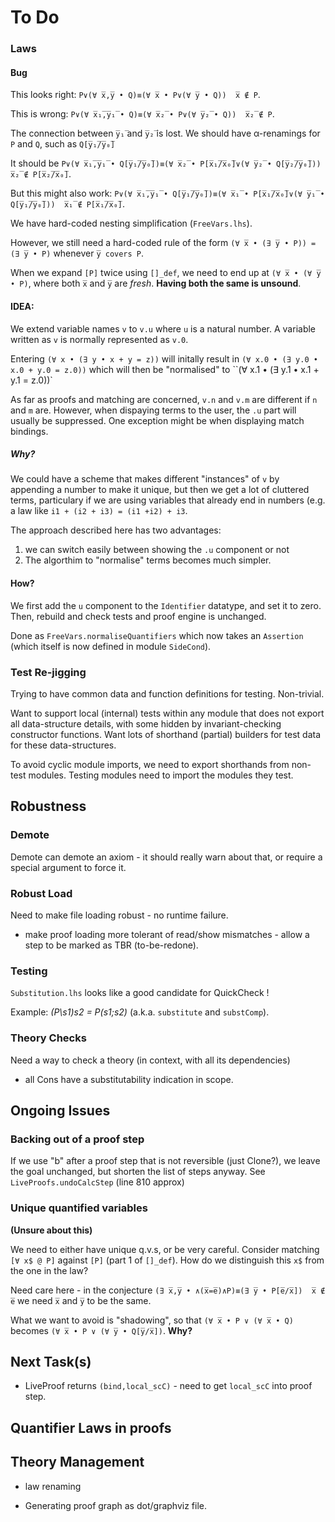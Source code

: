 # To Do



### Laws

#### Bug

This looks right:  `P∨(∀ x̅,y̅ • Q)≡(∀ x̅ • P∨(∀ y̅ • Q))  x̅ ∉ P`.

This is wrong: `P∨(∀ x̅₁̅,y̅₁̅ • Q)≡(∀ x̅₂̅ • P∨(∀ y̅₂̅ • Q))  x̅₂̅ ∉ P`.

The connection between `y̅₁̅` and `y̅₂̅` is lost. We should have α-renamings for `P` and `Q`,
such as `Q[y̅₁̅/y̅₀̅]`

It should be `P∨(∀ x̅₁̅,y̅₁̅ • Q[y̅₁̅/y̅₀̅])≡(∀ x̅₂̅ • P[x̅₁̅/x̅₀̅]∨(∀ y̅₂̅ • Q[y̅₂̅/y̅₀̅]))  x̅₂̅ ∉ P[x̅₂̅/x̅₀̅]`.

But this might also work: `P∨(∀ x̅₁̅,y̅₁̅ • Q[y̅₁̅/y̅₀̅])≡(∀ x̅₁̅ • P[x̅₁̅/x̅₀̅]∨(∀ y̅₁̅ • Q[y̅₁̅/y̅₀̅]))  x̅₁̅ ∉ P[x̅₁̅/x̅₀̅]`.

We have hard-coded nesting simplification (`FreeVars.lhs`).

However, we still need a hard-coded rule of the form `(∀ x̅ • (∃ y̅ • P)) = (∃ y̅ • P)` whenever `y̅ covers P`.

When we expand `[P]` twice using `[]_def`, 
we need to end up at `(∀ x̅ • (∀ y̅ • P)`, 
where both `x̅` and `y̅`
are *fresh*.
**Having both the same is unsound**.

#### IDEA:


We extend variable names `v` to `v.u` where `u` is a natural number. 
A variable written as `v` is normally represented as `v.0`.

Entering `(∀ x • (∃ y • x + y = z))` will initally result in `(∀ x.0 • (∃ y.0 • x.0 + y.0 = z.0))`
which will then be "normalised" to ``(∀ x.1 • (∃ y.1 • x.1 + y.1 = z.0))`

As far as proofs and matching are concerned, `v.n` and `v.m` are different if `n` and `m` are.
However, when dispaying terms to the user, the `.u` part will usually be suppressed.
One exception might be when displaying match bindings.


##### Why?

We could have a scheme that makes different "instances" of `v` by appending a number to make it unique,
but then we get a lot of cluttered terms, particulary if we are using variables that already end in numbers
(e.g. a law like `i1 + (i2 + i3) = (i1 +i2) + i3`.

The approach described here has two advantages:

1. we can switch easily between showing the `.u` component or not
2. The algorthim to "normalise" terms becomes much simpler. 

#### How?

We first add the `u` component to the `Identifier` datatype, and set it to zero.
Then, rebuild and check tests and proof engine is unchanged.

Done as `FreeVars.normaliseQuantifiers` which now takes an `Assertion` (which itself is now defined in module `SideCond`).

### Test Re-jigging

Trying to have common data and function definitions for testing. Non-trivial.

Want to support local (internal) tests within any module that does not export
all data-structure details, with some hidden by invariant-checking constructor functions.
Want lots of shorthand (partial) builders for test data for these data-structures.

To avoid cyclic module imports, we need to export shorthands from non-test modules.
Testing modules need to import the modules they test.



## Robustness

### Demote

 Demote can demote an axiom - it should really warn about that, or require a special argument to force it.

### Robust Load
Need to make file loading robust - no runtime failure.

* make proof loading more tolerant of read/show mismatches - allow a step to be marked as TBR (to-be-redone).

### Testing

`Substitution.lhs` looks like a good candidate for QuickCheck !

Example:  *(P\s1)s2 = P(s1;s2)* (a.k.a. `substitute` and `substComp`).

### Theory Checks

Need a way to check a theory (in context, with all its dependencies)

* all Cons have a substitutability indication in scope.

## Ongoing Issues

### Backing out of a proof step

If we use "b" after a proof step that is not reversible (just Clone?), we leave the goal unchanged,
but shorten the list of steps anyway. See `LiveProofs.undoCalcStep` (line 810 approx)

### Unique quantified variables

**(Unsure about this)**

We need to either have unique q.v.s, or be very careful. Consider matching `[∀ x$ @ P]`  against `[P]` (part 1 of `[]_def`). How do we distinguish this `x$` from the one in the law?

Need care here - in the conjecture
 `(∃ x̅,y̅ • ∧(x̅=e̅)∧P)≡(∃ y̅ • P[e̅/x̅])  x̅ ∉ e̅` 
we need `x̅` and `y̅` to be the same.

What we want to avoid is "shadowing", 
so that `(∀ x̅ • P ∨ (∀ x̅ • Q)`
becomes `(∀ x̅ • P ∨ (∀ y̅ • Q[y̅/x̅])`. **Why?**

## Next Task(s)


 
* LiveProof returns `(bind,local_scC)` - need to get `local_scC` into proof step.




## Quantifier Laws in proofs

## Theory Management

* law renaming

* Generating proof graph as dot/graphviz file.
 